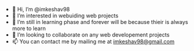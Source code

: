 - 👋 Hi, I’m @imkeshav98
- 👀 I’m interested in webuiding web projects
- 🌱 I’m still in learning phase and forever will be because thieir is always more to learn
- 💞️ I’m looking to collaborate on any web developement projects
- 📫 You can contact me by mailing me at imkeshav98@gmail.com
